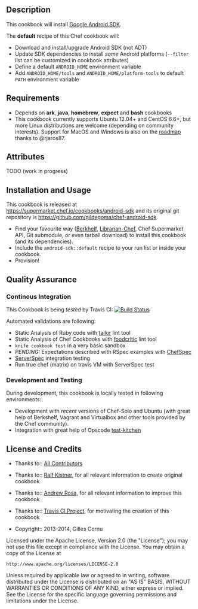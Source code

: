 Description
-----------

This cookbook will install [Google Android SDK](http://developer.android.com/sdk/index.html).

The **default** recipe of this Chef cookbook will:

* Download and install/upgrade Android SDK (not ADT)
* Update SDK dependencies to install *some* Android platforms (`--filter` list can be customized in cookbook attributes)
* Define a default `ANDROID_HOME` environment variable
* Add `ANDROID_HOME/tools` and `ANDROID_HOME/platform-tools` to default `PATH` environment variable

Requirements
------------

* Depends on **ark**, **java**, **homebrew**, **expect** and **bash** cookbooks
* This cookbook currently supports Ubuntu 12.04+ and CentOS 6.6+, but more Linux distributions are welcome (depending on community interests). Support for MacOS and Windows is also on the [roadmap](https://github.com/gildegoma/chef-android-sdk/pull/33) thanks to @rjaros87.

Attributes
----------

TODO (work in progress)

Installation and Usage
----------------------

This cookbook is released at https://supermarket.chef.io/cookbooks/android-sdk and its original git repository is https://github.com/gildegoma/chef-android-sdk.

* Find your favourite way ([Berkhelf](http://berkshelf.com/), [Librarian-Chef](https://github.com/applicationsonline/librarian#readme), Chef Supermarket API, Git submodule, or even tarball download) to install this cookbook (and its dependencies).
* Include the `android-sdk::default` recipe to your run list or inside your cookbook.
* Provision!

Quality Assurance
-----------------

### Continous Integration

This Cookbook is being _tested_ by Travis CI: [![Build Status](https://secure.travis-ci.org/gildegoma/chef-android-sdk.png?branch=master)](https://travis-ci.org/gildegoma/chef-android-sdk)

Automated validations are following:
  * Static Analysis of Ruby code with [tailor](https://github.com/turboladen/tailor#readme) lint tool
  * Static Analysis of Chef Cookbooks with [foodcritic](http://acrmp.github.com/foodcritic/) lint tool
  * `knife cookbook test` in a very basic sandbox
  * _PENDING:_ Expectations described with RSpec examples with [ChefSpec](https://github.com/acrmp/chefspec)
  * [ServerSpec](http://serverspec.org/) integration testing
  * Run true chef (matrix) on travis VM with ServerSpec test

### Development and Testing

During development, this cookbook is locally tested in following environments:
 * Development with *recent* versions of Chef-Solo and Ubuntu (with great help of Berkshelf, Vagrant and Virtualbox and other tools provided by the Chef community).
 * Integration with great help of Opscode [test-kitchen](https://github.com/opscode/test-kitchen)

License and Credits
-------------------

* Thanks to:: [All Contributors](https://github.com/gildegoma/chef-android-sdk/graphs/contributors)
* Thanks to:: [Ralf Kistner](https://github.com/rkistner), for all relevant information to create original cookbook
* Thanks to:: [Andrew Rosa](https://github.com/andrewhr), for all relevant information to improve this cookbook
* Thanks to:: [Travis CI Project](http://github.com/travis-ci/travis-cookbooks), for motivating the creation of this cookbook

* Copyright:: 2013-2014, Gilles Cornu

Licensed under the Apache License, Version 2.0 (the "License");
you may not use this file except in compliance with the License.
You may obtain a copy of the License at

    http://www.apache.org/licenses/LICENSE-2.0

Unless required by applicable law or agreed to in writing, software
distributed under the License is distributed on an "AS IS" BASIS,
WITHOUT WARRANTIES OR CONDITIONS OF ANY KIND, either express or implied.
See the License for the specific language governing permissions and
limitations under the License.

